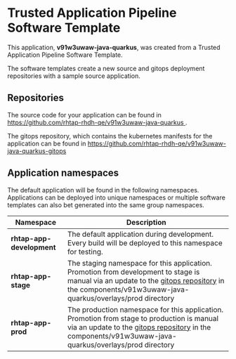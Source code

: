 # Trusted Application Pipeline Software Template

This application, **v91w3uwaw-java-quarkus**, was created from a Trusted Application Pipeline Software Template.

The software templates create a new source and gitops deployment repositories with a sample source application. 

## Repositories

The source code for your application can be found in [https://github.com/rhtap-rhdh-qe/v91w3uwaw-java-quarkus ](https://github.com/rhtap-rhdh-qe/v91w3uwaw-java-quarkus ).
 
The gitops repository, which contains the kubernetes manifests for the application can be found in 
[https://github.com/rhtap-rhdh-qe/v91w3uwaw-java-quarkus-gitops ](https://github.com/rhtap-rhdh-qe/v91w3uwaw-java-quarkus-gitops ) 

## Application namespaces 

The default application will be found in the following namespaces. Applications can be deployed into unique namespaces or multiple software templates can also bet generated into the same group namespaces.  

|  Namespace   |  Description   |  
| -------- | -------- |   
| **rhtap-app-development** | The default application during development. Every build will be deployed to this namespace for testing. | 
| **rhtap-app-stage** | The staging namespace for this application. Promotion from development to stage is manual via an update to the [gitops repository](https://github.com/rhtap-rhdh-qe/v91w3uwaw-java-quarkus-gitops ) in the components/v91w3uwaw-java-quarkus/overlays/prod directory |  
| **rhtap-app-prod** | The production namespace for this application. Promotion from stage to production is manual via an update to the [gitops repository](https://github.com/rhtap-rhdh-qe/v91w3uwaw-java-quarkus-gitops ) in the components/v91w3uwaw-java-quarkus/overlays/prod directory | 